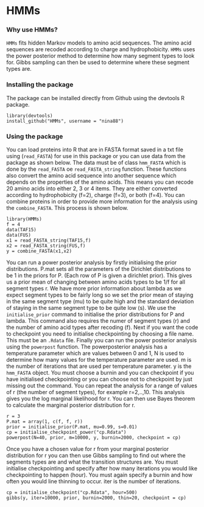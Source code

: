 HMMs
====

### Why use HMMs?

`HMMs` fits hidden Markov models to amino acid sequences. The amino acid sequences are recoded according to charge and hydrophobicity. `HMMs` uses the power posterior method to determine how many segment types to look for. Gibbs sampling can then be used to determine where these segment types are. 

### Installing the package

The package can be installed directly from Github using the devtools R package.
  
    library(devtools)
    install_github("HMMs", username = "nina88")

### Using the package

You can load proteins into R  that are in FASTA format saved in a txt file using (`read_FASTA`) for use in this package or you can use data from the package as shown below. The data must be of class `hmm_FASTA` which is done by the `read_FASTA` oe `read_FASTA_string` function. These functions also convert the amino acid sequence into another sequence which depends on the properties of the amino acids. This means you can recode 20 amino acids into either 2, 3 or 4 items. They are either converted according to hydrophobicity (f=2), charge (f=3), or both (f=4). You can combine proteins in order to provide more information for the analysis using the `combine_FASTA`. This process is shown below. 

    library(HMMs)
    f = 4
    data(TAF15)
    data(FUS)
    x1 = read_FASTA_string(TAF15,f)
    x2 = read_FASTA_string(FUS,f)
    y = combine_FASTA(x1,x2)

You can run a power posterior analysis by firstly initialising the prior distributions. P.mat sets all the parameters of the Dirichlet distributions to be 1 in the priors for P. (Each row of P is given a dirichlet prior). This gives us a prior mean of changing between amino acids types to be 1/f for all segment types r. We have more prior information about lambda as we expect segment types to be fairly long so we set the prior mean of staying in the same segment type (mu) to be quite high and the standard deviation of staying in the same segment type to be quite low (s). We use the `initialise_prior` command to initialise the prior distributions for P and lambda. This command also requires the numer of segment types (r) and the number of amino acid types after recoding (f). Next if you want the code to checkpoint you need to initialise checkpointing by choosing a file name. This must be an `.Rdata` file. Finally you can run the power posterior analysis using the `powerpost` function. The powerposterior analysis has a temperature parameter which are values between 0 and 1, N is used to determine how many values for the temperature parameter are used. m is the number of iterations that are used per temperature parameter. y is the `hmm_FASTA` object. You must choose a burnin and you can checkpoint if you have initialised checkpointing or you can choose not to checkpoint by just missing out the command.  You can repeat the analysis for a range of values of r (the number of segment types), for example r=2,..,10. This analysis gives you the log marginal likelihood for r. You can then use Bayes theorem to calculate the marginal posterior distribution for r.

    r = 3
    P.mat = array(1, c(f, f, r))
    prior = initialise_prior(P.mat, mu=0.99, s=0.01)
    cp = initialise_checkpoint_power("cp.Rdata")
    powerpost(N=40, prior, m=10000, y, burnin=2000, checkpoint = cp)
    

Once you have a chosen value for r from your marginal posterior distribution for r you can then use Gibbs sampling to find out where the segments types are and what the transition structures are. You must initialise checkpointing and specify after how many iterations you would like checkpointing to happen (hour). You must again specify a burnin and how often you would line thinning to occur. iter is the number of iterations.

    cp = initialise_checkpoint("cp.Rdata", hour=500)
    gibbs(y, iter=10000, prior, burnin=2000, thin=20, checkpoint = cp)

